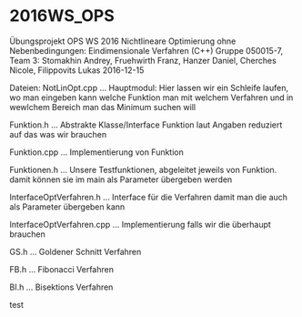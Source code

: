 # 2016WS_OPS
Übungsprojekt OPS WS 2016 Nichtlineare Optimierung ohne Nebenbedingungen: Eindimensionale Verfahren (C++)
Gruppe 050015-7, Team 3: Stomakhin Andrey, Fruehwirth Franz, Hanzer Daniel, Cherches Nicole, Filippovits Lukas 
2016-12-15

Dateien:
NotLinOpt.cpp  ... Hauptmodul: Hier lassen wir ein Schleife laufen, wo man eingeben kann welche Funktion man mit welchem Verfahren
                               und in wewlchem Bereich man das Minimum suchen will
                               
Funktion.h     ... Abstrakte Klasse/Interface Funktion laut Angaben reduziert auf das was wir brauchen

Funktion.cpp   ... Implementierung von Funktion

Funktionen.h   ... Unsere Testfunktionen, abgeleitet jeweils von Funktion. damit können sie im main als Parameter übergeben werden

InterfaceOptVerfahren.h    ... Interface für die Verfahren damit man die auch als Parameter übergeben kann

InterfaceOptVerfahren.cpp  ... Implementierung falls wir die überhaupt brauchen

GS.h                       ... Goldener Schnitt Verfahren

FB.h                       ... Fibonacci Verfahren

BI.h                       ... Bisektions Verfahren 

test

